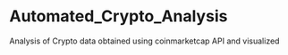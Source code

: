 # Automated_Crypto_Analysis
Analysis of Crypto data obtained using coinmarketcap API and visualized
